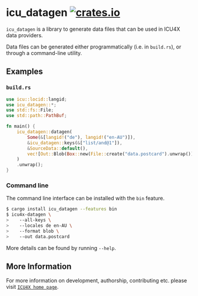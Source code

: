 # icu_datagen [![crates.io](https://img.shields.io/crates/v/icu_datagen)](https://crates.io/crates/icu_datagen)

`icu_datagen` is a library to generate data files that can be used in ICU4X data providers.

Data files can be generated either programmatically (i.e. in `build.rs`), or through a
command-line utility.

## Examples

### `build.rs`

```rust
use icu::locid::langid;
use icu_datagen::*;
use std::fs::File;
use std::path::PathBuf;

fn main() {
    icu_datagen::datagen(
        Some(&[langid!("de"), langid!("en-AU")]),
        &icu_datagen::keys(&["list/and@1"]),
        &SourceData::default(),
        vec![Out::Blob(Box::new(File::create("data.postcard").unwrap()))],
    )
    .unwrap();
}
```

### Command line
The command line interface can be installed with the `bin` feature.
```bash
$ cargo install icu_datagen --features bin
$ icu4x-datagen \
>    --all-keys \
>    --locales de en-AU \
>    --format blob \
>    --out data.postcard
```
More details can be found by running `--help`.

## More Information

For more information on development, authorship, contributing etc. please visit [`ICU4X home page`](https://github.com/unicode-org/icu4x).

